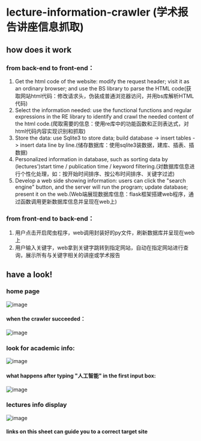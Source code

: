 # lecture-information-crawler (学术报告讲座信息抓取)
## how does it work
### from back-end to front-end：
1. Get the html code of the website: modify the request header; visit it as an ordinary browser; and use the BS library to parse the HTML code(获取网站html代码：修改请求头，伪装成普通浏览器访问，并用bs库解析HTML代码)
2. Select the information needed: use the functional functions and regular expressions in the RE library to identify and crawl the needed content of the html code.(爬取需要的信息：使用re库中的功能函数和正则表达式，对html代码内容实现识别和抓取)
3. Store the data: use Sqlite3 to store data; build database -> insert tables -> insert data line by line.(储存数据库：使用sqlite3装数据，建库、插表、插数据)
4. Personalized information in database, such as sorting data by (lectures')start time / publication time / keyword filtering.(对数据库信息进行个性化处理，如：按开始时间排序、按公布时间排序、关键字过滤)
5. Develop a web side showing information: users can click the "search engine" button, and the server will run the program; update database; present it on the web.(Web端展现数据库信息：flask框架搭建web程序，通过函数调用更新数据库信息并呈现在web上)

### from front-end to back-end：
1.	用户点击开启爬虫程序，web调用封装好的py文件，刷新数据库并呈现在web上
2.	用户输入关键字，web拿到关键字跳转到指定网站，自动在指定网站进行查询，展示所有与关键字相关的讲座或学术报告
## have a look!
### home page
![image](https://user-images.githubusercontent.com/78016917/117303773-a96dfe80-aeaf-11eb-8c39-f998f8412a2a.png)
#### when the crawler succeeded：
![image](https://user-images.githubusercontent.com/78016917/117303945-cf939e80-aeaf-11eb-8b4c-96b8cba5337e.png)
### look for academic info:
![image](https://user-images.githubusercontent.com/78016917/117304004-de7a5100-aeaf-11eb-9b38-2b10a6bd0ccc.png)
#### what happens after typing "人工智能" in the first input box:
![image](https://user-images.githubusercontent.com/78016917/117304071-edf99a00-aeaf-11eb-8ab3-7107a3ea33ac.png)
### lectures info display
![image](https://user-images.githubusercontent.com/78016917/117304132-fce04c80-aeaf-11eb-8c15-66aedcdc4899.png)
#### links on this sheet can guide you to a correct target site
